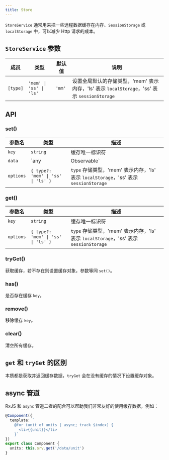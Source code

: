 ```yaml
---
title: Store
---
```



`StoreService` 通常用来把一些远程数据缓存在内存、`SessionStorage` 或 `localStorage` 中，可以减少 Http 请求的成本。

## `StoreService` 参数

| 成员           | 类型 | 默认值  | 说明                                                                     |
|-------------|----|------|------------------------------------------------------------------------|
| `[type]`    | `'mem' \| 'ss' \| 'ls'` | `'mm'` | 设置全局默认的存储类型，'mem' 表示内存，'ls' 表示 `localStorage`，'ss' 表示 `sessionStorage` |


## API

### set()

| 参数名       | 类型                                 | 描述               |
|-----------|------------------------------------|------------------|
| `key`     | `string`                           | 缓存唯一标识符          |
| `data`    | `any                               | Observable<any>` | 缓存数据源，数据源为 `Observable` 时，依然返回 `Observable`，否则返回 `void` |
| `options` | `{ type?: 'mem' \| 'ss' \| 'ls' }` | `type` 存储类型，'mem' 表示内存，'ls' 表示 `localStorage`，'ss' 表示 `sessionStorage` |

### get()

| 参数名 | 类型            | 描述 |
| ----- |---------------| --- |
| `key` | `string`      | 缓存唯一标识符 |
| `options` | `{ type?: 'mem' \| 'ss' \| 'ls' }` | `type` 存储类型，'mem' 表示内存，'ls' 表示 `localStorage`，'ss' 表示 `sessionStorage` |


### tryGet()

获取缓存，若不存在则设置缓存对象，参数等同 `set()`。

### has()

是否存在缓存 `key`。

### remove()

移除缓存 `key`。

### clear()

清空所有缓存。

## `get` 和 `tryGet` 的区别

本质都是获取并返回缓存数据，`tryGet` 会在没有缓存的情况下设置缓存对象。

## async 管道

RxJS 和 `async` 管道二者的配合可以帮助我们非常友好的使用缓存数据，例如：

```ts
@Component({
  template: `
    @for (unit of units | async; track $index) {
      <li>{{unit}}</li>
    }`
})
export class Component {
  units: this.srv.get('/data/unit')
}
```
